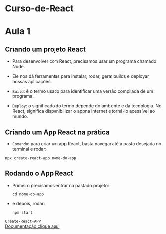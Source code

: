 # Curso-de-React
# Aula 1
## Criando um projeto React

* Para desenvolver com React, precisamos usar um programa chamado Node.
* Ele nos dá ferramentas para instalar, rodar, gerar builds e deployar nossas aplicações.

* `Build`: é o termo usado para identificar uma versão compilada de um programa.
* `Deploy`: o significado do termo depende do ambiente e da tecnologia. No React, significa disponibilizar o appna internet e torná-lo acessível ao mundo.

## Criando um App React na prática
* `Comando`: para criar um app React, basta navegar até a pasta desejada no terminal e rodar:

`npx create-react-app nome-do-app`

## Rodando o App React
* Primeiro precisamos entrar na pastado projeto:

    `cd nome-do-app` 
* e depois, rodar:

    `npm start`     

`Create-React-APP`       
[Documentação clique aqui](https://create-react-app.dev/docs/getting-started/)   



